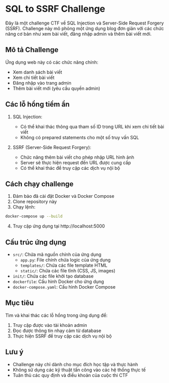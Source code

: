 # SQL to SSRF Challenge

Đây là một challenge CTF về SQL Injection và Server-Side Request Forgery (SSRF). Challenge này mô phỏng một ứng dụng blog đơn giản với các chức năng cơ bản như xem bài viết, đăng nhập admin và thêm bài viết mới.

## Mô tả Challenge

Ứng dụng web này có các chức năng chính:
- Xem danh sách bài viết
- Xem chi tiết bài viết
- Đăng nhập vào trang admin
- Thêm bài viết mới (yêu cầu quyền admin)

## Các lỗ hổng tiềm ẩn

1. SQL Injection:
   - Có thể khai thác thông qua tham số ID trong URL khi xem chi tiết bài viết
   - Không có prepared statements cho một số truy vấn SQL

2. SSRF (Server-Side Request Forgery):
   - Chức năng thêm bài viết cho phép nhập URL hình ảnh
   - Server sẽ thực hiện request đến URL được cung cấp
   - Có thể khai thác để truy cập các dịch vụ nội bộ

## Cách chạy challenge

1. Đảm bảo đã cài đặt Docker và Docker Compose
2. Clone repository này
3. Chạy lệnh:
```bash
docker-compose up --build
```
4. Truy cập ứng dụng tại http://localhost:5000

## Cấu trúc ứng dụng

- `src/`: Chứa mã nguồn chính của ứng dụng
  - `app.py`: File chính chứa logic của ứng dụng
  - `templates/`: Chứa các file template HTML
  - `static/`: Chứa các file tĩnh (CSS, JS, images)
- `init/`: Chứa các file khởi tạo database
- `dockerfile`: Cấu hình Docker cho ứng dụng
- `docker-compose.yaml`: Cấu hình Docker Compose

## Mục tiêu

Tìm và khai thác các lỗ hổng trong ứng dụng để:
1. Truy cập được vào tài khoản admin
2. Đọc được thông tin nhạy cảm từ database
3. Thực hiện SSRF để truy cập các dịch vụ nội bộ

## Lưu ý

- Challenge này chỉ dành cho mục đích học tập và thực hành
- Không sử dụng các kỹ thuật tấn công vào các hệ thống thực tế
- Tuân thủ các quy định và điều khoản của cuộc thi CTF 